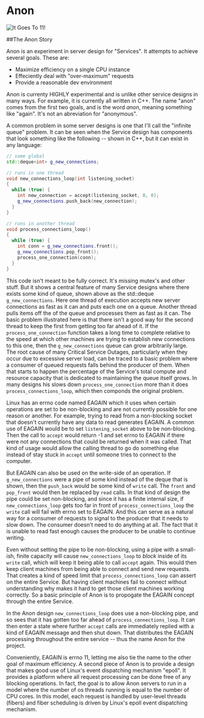Anon
====

![It Goes To 11!](http://beerpulse.com/wp-content/uploads/2011/08/BellsGoesTo11Front.png?raw=true)

##The Anon Story

Anon is an experiment in server design for "Services".  It attempts to achieve
several goals.  These are:

* Maximize efficiency on a single CPU instance
* Effeciently deal with "over-maximum" requests
* Provide a reasonable dev environment

Anon is currenty HIGHLY experimental and is unlike other service designs in many
ways.  For example, it is currently all written in C++.  The name "anon" comes
from the first two goals, and is the word *anon*, meaning something like "again".
It's not an abreviation for "anonymous".

A common problem in some server designs is one that I'll call the "infinite queue"
problem.  It can be seen when the Service design has components that look something
like the following -- shown in C++, but it can exist in any language:

```C++
// some global
std::deque<int> g_new_connections;

// runs in one thread
void new_connections_loop(int listening_socket)
{
  while (true) {
    int new_connection = accept(listening_socket, 0, 0);
    g_new_connections.push_back(new_connection);
  }
}

// runs in another thread
void process_connections_loop()
{
  while (true) {
    int conn = g_new_connections.front();
    g_new_connections.pop_front();
    process_one_connection(conn);
  }
}
```

This code isn't meant to be fully correct.  It's missing mutex's and other stuff.
But it shows a central feature of many Service designs where there exists some
kind of queue, shown above as the std::deque `g_new_connections`.  Here one thread
of execution accepts new server connections as fast as it can and puts each
one on a queue.  Another thread pulls items off the of the queue
and processes them as fast as it can.  The basic problem illustrated here is that
there isn't a good way for the second thread to keep the first from getting too far
ahead of it.  If the `process_one_connection` function takes a long time to
complete relative to the speed at which other machines are trying to establish
new connections to this one, then the `g_new_connections` queue can grow
arbitrarily large.  The root cause of many Critical Service Outages, particularly
when they occur due to excessive server load, can be traced to a basic problem
where a consumer of queued requests falls behind the producer of them.  When
that starts to happen the percentage of the Service's total compute and resource
capacity that is dedicated to maintaining the queue itself grows.  In many
designs his slows down `process_one_connection` more than it does
`process_connections_loop`, which then componds the original problem.

Linux has an errno code named EAGAIN which it uses when certain operations
are set to be non-blocking and are not currently possible for one reason
or another.  For example, trying to read from a non-blocking socket that
doesn't currently have any data to read generates EAGAIN.  A common use of
EAGAIN would be to set `listening_socket` above to be non-blocking.  Then
the call to `accept` would return -1 and set errno to EAGAIN if there were
not any connections that could be returned when it was called.  That kind
of usage would allow the calling thread to go do something else instead of
stay stuck in `accept` until someone tries to connect to the computer.

But EAGAIN can also be used on the write-side of an operation.  If
`g_new_connections` were a pipe of some kind instead of the deque that is
shown, then the `push_back` would be some kind of `write` call.  The `front`
and `pop_front` would then be replaced by `read` calls.  In that kind of design
the pipe could be set non-blocking, and since it has a finite internal size,
if `new_connections_loop` gets too far in front of `process_connections_loop`
the `write` call will fail with errno set to EAGAIN.  And this can serve as
a natural way for a consumer of requests to signal to the producer that
it needs to slow down.  The consumer doesn't need to do anything at all.
The fact that it is unable to read fast enough causes the producer to be
unable to continue writing.

Even without setting the pipe to be non-blocking, using a pipe with a small-ish,
finite capacity will cause `new_connections_loop` to *block* inside of its
`write` call, which will keep it being able to call `accept` again.  This would
then keep client machines from being able to connect and send new requests.
That creates a kind of speed limit that `process_connections_loop` can
assert on the entire Service.  But having client machines fail to connect
without understanding why makes it hard to get those client machines
working correctly.  So a basic principle of Anon is to propogate the EAGAIN
concept through the entire Service.

In the Anon design `new_connections_loop` does use a non-blocking pipe, and
so sees that it has gotten too far ahead of `process_connections_loop`.  It
can then enter a state where further `accept` calls are immediately replied with
a kind of EAGAIN message and then shut down.  That distributes the EAGAIN
processing throughout the entire service -- thus the name Anon for the project.

Conveniently, EAGAIN is errno 11, letting me also tie the name to the other goal
of maximum efficiency.  A second piece of Anon is to provide a design that makes
good use of Linux's event dispatching mechanism "epoll".  It provides a platform
where all request processing can be done free of any blocking operations.  In fact,
the goal is to allow Anon servers to run in a model where the number of os threads
running is equal to the number of CPU cores.  In this model, each request is handled
by user-level threads (fibers) and fiber scheduling is driven by Linux's epoll
event dispatching mechanism.



